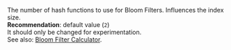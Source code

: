 <!--
SPDX-FileCopyrightText: 2006-2024 Knut Reinert & Freie Universität Berlin
SPDX-FileCopyrightText: 2016-2024 Knut Reinert & MPI für molekulare Genetik
SPDX-License-Identifier: CC-BY-4.0
-->

The number of hash functions to use for Bloom Filters. Influences the index size.<br>
**Recommendation**: default value (`2`)<br>
It should only be changed for experimentation.<br>
See also: [Bloom Filter Calculator](https://hur.st/bloomfilter/).
